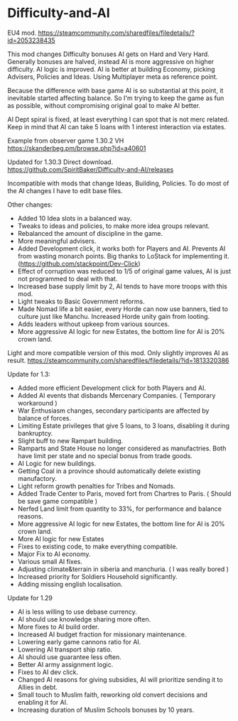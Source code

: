 # Difficulty-and-AI
EU4 mod. https://steamcommunity.com/sharedfiles/filedetails/?id=2053238435

This mod changes Difficulty bonuses AI gets on Hard and Very Hard. Generally bonuses are halved, instead AI is more aggressive on higher difficulty.
AI logic is improved. AI is better at building Economy, picking Advisers, Policies and Ideas. Using Multiplayer meta as reference point.

Because the difference with base game AI is so substantial at this point, it inevitable started affecting balance. So I'm trying to keep the game as fun as possible, without compromising original goal to make AI better.

AI Dept spiral is fixed, at least everything I can spot that is not merc related. Keep in mind that AI can take 5 loans with 1 interest interaction via estates.

Example from observer game 1.30.2 VH
https://skanderbeg.pm/browse.php?id=a40601

Updated for 1.30.3
Direct download.
https://github.com/SpiritBaker/Difficulty-and-AI/releases

Incompatible with mods that change Ideas, Building, Policies. To do most of the AI changes I have to edit base files.

Other changes:
- Added 10 Idea slots in a balanced way.
- Tweaks to ideas and policies, to make more idea groups relevant.
- Rebalanced the amount of discipline in the game.
- More meaningful advisers.
- Added Development click, it works both for Players and AI. Prevents AI from wasting monarch points. Big thanks to LoStack for implementing it. (https://github.com/stackpoint/Dev-Click)
- Effect of corruption was reduced to 1/5 of original game values, AI is just not programmed to deal with that.
- Increased base supply limit by 2, AI tends to have more troops with this mod.
- Light tweaks to Basic Government reforms.
- Made Nomad life a bit easier, every Horde can now use banners, tied to culture just like Manchu. Increased Horde unity gain from looting.
- Adds leaders without upkeep from various sources.
- More aggressive AI logic for new Estates, the bottom line for AI is 20% crown land.



Light and more compatible version of this mod. Only slightly improves AI as result.
https://steamcommunity.com/sharedfiles/filedetails/?id=1813320386



Update for 1.3:
- Added more efficient Development click for both Players and AI.
- Added AI events that disbands Mercenary Companies. ( Temporary workaround )
- War Enthusiasm changes, secondary participants are affected by balance of forces.
- Limiting Estate privileges that give 5 loans, to 3 loans, disabling it during bankruptcy. 
- Slight buff to new Rampart building.
-	Ramparts and State House no longer considered as manufactries. Both have limit per state and no special bonus from trade goods.
-	AI Logic for new buildings.
-	Getting Coal in a province should automatically delete existing manufactory.
-	Light reform growth penalties for Tribes and Nomads.
-	Added Trade Center to Paris, moved fort from Chartres to Paris. ( Should be save game compatible )
-	Nerfed Land limit from quantity to 33%, for performance and balance reasons.
-	More aggressive AI logic for new Estates, the bottom line for AI is 20% crown land.
-	More AI logic for new Estates
-	Fixes to existing code, to make everything compatible.
-	Major Fix to AI economy.
-	Various small AI fixes.
-	Adjusting climate&terrain in siberia and manchuria. ( I was really bored )
-	Increased priority for Soldiers Household significantly.
- Adding missing english localisation.

Update for 1.29

- AI is less willing to use debase currency.
- AI should use knowledge sharing more often.
- More fixes to AI build order.
- Increased AI budget fraction for missionary maintenance.
- Lowering early game cannons ratio for AI.
- Lowering AI transport ship ratio.
- AI should use guarantee less often.
- Better AI army assignment logic.
- Fixes to AI dev click.
- Changed AI reasons for giving subsidies, AI will prioritize sending it to Allies in debt.
- Small touch to Muslim faith, reworking old convert decisions and enabling it for AI.
- Increasing duration of Muslim Schools bonuses by 10 years.
